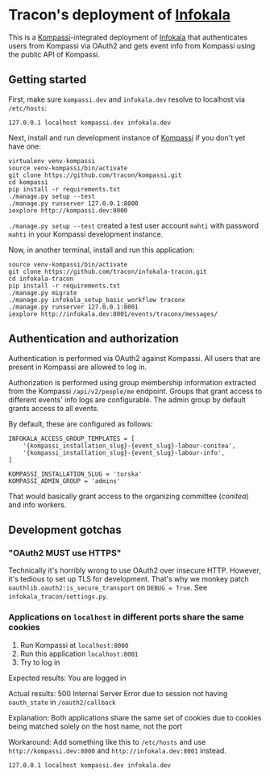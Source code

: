 # Tracon's deployment of [Infokala]

This is a [Kompassi]-integrated deployment of [Infokala] that authenticates users from Kompassi via OAuth2 and gets event info from Kompassi using the public API of Kompassi.

[Infokala]: https://github.com/kcsry/infokala "Infokala, the Info Log Management System for Tracon & Desucon"
[Kompassi]: https://github.com/tracon/kompassi "Kompassi, the Tracon Event Management System"

## Getting started

First, make sure `kompassi.dev` and `infokala.dev` resolve to localhost via `/etc/hosts`:

    127.0.0.1 localhost kompassi.dev infokala.dev

Next, install and run development instance of [Kompassi](/tracon/kompassi) if you don't yet have one:

    virtualenv venv-kompassi
    source venv-kompassi/bin/activate
    git clone https://github.com/tracon/kompassi.git
    cd kompassi
    pip install -r requirements.txt
    ./manage.py setup --test
    ./manage.py runserver 127.0.0.1:8000
    iexplore http://kompassi.dev:8000

`./manage.py setup --test` created a test user account `mahti` with password `mahti` in your Kompassi development instance.

Now, in another terminal, install and run this application:

    source venv-kompassi/bin/activate
    git clone https://github.com/tracon/infokala-tracon.git
    cd infokala-tracon
    pip install -r requirements.txt
    ./manage.py migrate
    ./manage.py infokala_setup_basic_workflow traconx
    ./manage.py runserver 127.0.0.1:8001
    iexplore http://infokala.dev:8001/events/traconx/messages/

## Authentication and authorization

Authentication is performed via OAuth2 against Kompassi. All users that are present in Kompassi are allowed to log in.

Authorization is performed using group membership information extracted from the Kompassi `/api/v2/people/me` endpoint. Groups that grant access to different events' info logs are configurable. The admin group by default grants access to all events.

By default, these are configured as follows:

    INFOKALA_ACCESS_GROUP_TEMPLATES = [
        '{kompassi_installation_slug}-{event_slug}-labour-conitea',
        '{kompassi_installation_slug}-{event_slug}-labour-info',
    ]

    KOMPASSI_INSTALLATION_SLUG = 'turska'
    KOMPASSI_ADMIN_GROUP = 'admins'

That would basically grant access to the organizing committee (*conitea*) and info workers.

## Development gotchas

### "OAuth2 MUST use HTTPS"

Technically it's horribly wrong to use OAuth2 over insecure HTTP. However, it's tedious to set up TLS for development. That's why we monkey patch `oauthlib.oauth2:is_secure_transport` on `DEBUG = True`. See `infokala_tracon/settings.py`.

### Applications on `localhost` in different ports share the same cookies

1. Run Kompassi at `localhost:8000`
2. Run this application `localhost:8001`
3. Try to log in

Expected results: You are logged in

Actual results: 500 Internal Server Error due to session not having `oauth_state` in `/oauth2/callback`

Explanation: Both applications share the same set of cookies due to cookies being matched solely on the host name, not the port

Workaround: Add something like this to `/etc/hosts` and use `http://kompassi.dev:8000` and `http://infokala.dev:8001` instead.

    127.0.0.1 localhost kompassi.dev infokala.dev
